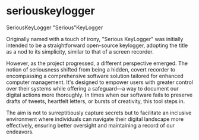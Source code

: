 # seriouskeylogger
SeriousKeyLogger
"Serious"KeyLogger

Originally named with a touch of irony, "Serious KeyLogger" was initially intended to be a straightforward open-source keylogger, adopting the title as a nod to its simplicity, similar to that of a screen recorder.

However, as the project progressed, a different perspective emerged. The notion of seriousness shifted from being a hidden, covert recorder to encompassing a comprehensive software solution tailored for enhanced computer management. It's designed to empower users with greater control over their systems while offering a safeguard—a way to document our digital actions more thoroughly. In times when our software fails to preserve drafts of tweets, heartfelt letters, or bursts of creativity, this tool steps in.

The aim is not to surreptitiously capture secrets but to facilitate an inclusive environment where individuals can navigate their digital landscape more effectively, ensuring better oversight and maintaining a record of our endeavors.
